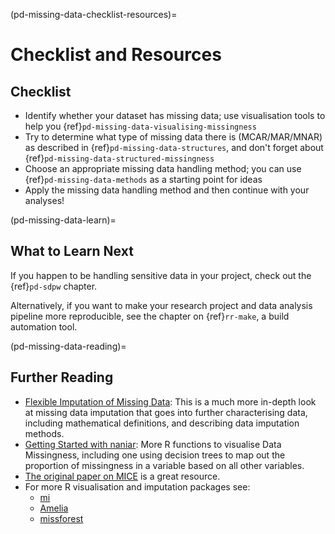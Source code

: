 (pd-missing-data-checklist-resources)=
# Checklist and Resources

## Checklist 
- Identify whether your dataset has missing data; use visualisation tools to help you {ref}`pd-missing-data-visualising-missingness` 
- Try to determine what type of missing data there is (MCAR/MAR/MNAR) as described in {ref}`pd-missing-data-structures`, and don't forget about {ref}`pd-missing-data-structured-missingness`
- Choose an appropriate missing data handling method; you can use {ref}`pd-missing-data-methods` as a starting point for ideas
- Apply the missing data handling method and then continue with your analyses! 

<!-- IMPORTANT!
https://cran.r-project.org/web/packages/naniar/vignettes/naniar-visualisation.html
-->

<!--
## References by Sub-Chapter
{ref}`pd-missing-data`
.. bibliography::
   :filter: False

   Pederson2017missingdata
   Buuren2018imputation

- {cite:ps}`Pederson2017missingdata`
- {cite:ps}`Buuren2018imputation` 

{ref}`pd-missing-data-structures`
- {cite:ps}`Rubin1976missingdata`

{ref}`pd-missing-visualising-missingness`
- [missingno python package](https://github.com/ResidentMario/missingno)
- ggplot, visdat, and naniar
-  

{ref}`pd-missing-data-methods`
- {cite:ps}`Joel2022missingdatahandling
- {cite:ps}`Woods2024multipleimputation`
- {cite:ps}`Pigott2001missingdatamethods`
- {cite:ps}`vanBuuren2011mice`
- {cite:ps}`Azur2011mice`
- {cite:ps}`Wulff2017mice`
- {cite:ps}`White2011mice`

{ref}`pd-missing-data-structured-missingness`
- {cite:ps}`Mitra2023structuredmissingness`
- {cite:ps}`Jackson2023structuredmissingness`
--> 

(pd-missing-data-learn)=
## What to Learn Next

If you happen to be handling sensitive data in your project, check out the {ref}`pd-sdpw` chapter. 

Alternatively, if you want to make your research project and data analysis pipeline more reproducible, see the chapter on {ref}`rr-make`, a build automation tool.  


(pd-missing-data-reading)=
## Further Reading

- [Flexible Imputation of Missing Data](https://stefvanbuuren.name/fimd/): This is a much more in-depth look at missing data imputation that goes into further characterising data, including mathematical definitions, and describing data imputation methods. 
- [Getting Started with naniar](https://naniar.njtierney.com/articles/naniar.html#tidy-missing-data-the-shadow-matrix): More R functions to visualise Data Missingness, including one using decision trees to map out the proportion of missingness in a variable based on all other variables. 
 - [The original paper on MICE]({cite:ps}`vanBuuren2011mice`) is a great resource. 
 - For more R visualisation and imputation packages see:
   - [mi](https://cran.r-project.org/web/packages/mi/index.html)
   - [Amelia](https://cran.r-project.org/web/packages/Amelia/index.html)
   - [missforest](https://cran.r-project.org/web/packages/missForest/index.html)

